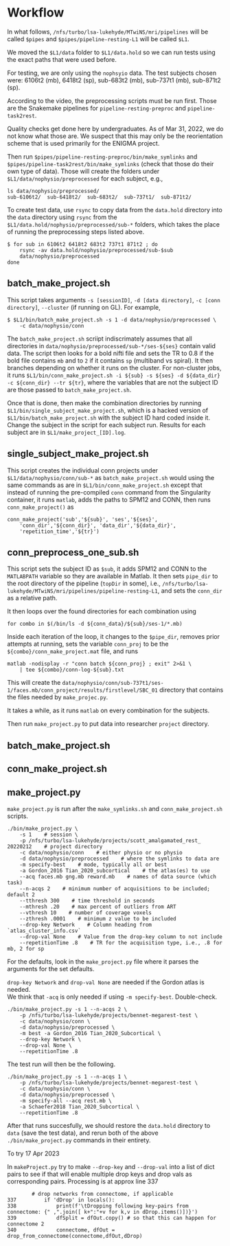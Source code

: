 # Workflow

In what follows, `/nfs/turbo/lsa-lukehyde/MTwiNS/mri/pipelines` will be
called `$pipes` and `$pipes/pipeline-resting-L1` will be called `$L1`.

We moved the `$L1/data` folder to `$L1/data.hold` so we can run tests
using the exact paths that were used before.

For testing, we are only using the `nophsyio` data.  The test subjects
chosen were: 6106t2 (mb), 6418t2 (sp), sub-683t2 (mb), sub-737t1 (mb),
sub-871t2 (sp).

According to the video, the preprocessing scripts must be run first.
Those are the Snakemake pipelines for `pipeline-resting-preproc` and
`pipeline-task2rest`.

Quality checks get done here by undergraduates.  As of Mar 31, 2022,
we do not know what those are.  We suspect that this may only be the
reorientation scheme that is used primarily for the ENIGMA project.

Then run `$pipes/pipeline-resting-preproc/bin/make_symlinks` and
`$pipes/pipeline-task2rest/bin/make_symlinks` (check that those
do their own type of data).  Those will create the folders under
`$L1/data/nophysio/preprocessed` for each subject, e.g.,

```
ls data/nophysio/preprocessed/
sub-6106t2/  sub-6418t2/  sub-683t2/  sub-737t1/  sub-871t2/
```

To create test data, use `rsync` to copy data from the `data.hold`
directory into the `data` directory using `rsync` from the
`$L1/data.hold/nophysio/preprocessed/sub-*` folders, which takes the place
of running the preprocessing steps listed above.

```
$ for sub in 6106t2 6418t2 683t2 737t1 871t2 ; do
    rsync -av data.hold/nophysio/preprocessed/sub-$sub
    data/nophysio/preprocessed
done
```

## batch_make_project.sh

This script takes arguments `-s [sessionID]`, `-d [data directory]`,
`-c [conn directory]`, `--cluster` (if running on GL).  For example,

```
$ $L1/bin/batch_make_project.sh -s 1 -d data/nophysio/preprocessed \
    -c data/nophysio/conn
```

The `batch_make_project.sh` scriipt indiscrimately assumes that all
directories in `data/nophysio/preprocessed/sub-*/ses-${ses}` contain valid
data.  The script then looks for a bold nifti file and sets the TR to 0.8
if the bold file contains `mb` and to `2` if it contains `sp` (multiband
vs spiral).  It then branches depending on whether it runs on the cluster.
For non-cluster jobs, it runs `$L1/bin/conn_make_project.sh -i ${sub}
-s ${ses} -d ${data_dir} -c ${conn_dir} --tr ${tr}`, where the variables
that are not the subject ID are those passed to  `batch_make_project.sh`.

Once that is done, then make the combination directories by running
`$L1/bin/single_subject_make_project.sh`, which is a hacked version of
`$L1/bin/batch_make_project.sh` with the subject ID hard coded inside it.
Change the subject in the script for each subject run.  Results for
each subject are in `$L1/make_project_[ID].log`.

## single_subject_make_project.sh

This script creates the individual conn projects under
`$L1/data/nophysio/conn/sub-*` as `batch_make_project.sh` would
using the same commands as are in `$L1/bin/conn_make_project.sh`
except that instead of running the pre-compiled `conn` command
from the Singularity container, it runs `matlab`, adds the paths
to SPM12 and CONN, then runs `conn_make_project()` as

```
conn_make_project('sub','${sub}', 'ses','${ses}',
    'conn_dir','${conn_dir}', 'data_dir','${data_dir}',
    'repetition_time','${tr}')
```

## conn_preprocess_one_sub.sh

This script sets the subject ID as `$sub`, it adds SPM12 and CONN to the
`MATLABPATH` variable so they are available in Matlab.  It then sets
`pipe_dir` to the root directory of the pipeline (`topDir` in some), i.e.,
`/nfs/turbo/lsa-lukehyde/MTwiNS/mri/pipelines/pipeline-resting-L1`, and
sets the `conn_dir` as a relative path.

It then loops over the found directories for each combination using

```
for combo in $(/bin/ls -d ${conn_data}/${sub}/ses-1/*.mb)
```

Inside each iteration of the loop, it changes to the `$pipe_dir`, removes
prior attempts at running, sets the variable `conn_proj` to be the
`${combo}/conn_make_project.mat` file, and runs

```
matlab -nodisplay -r "conn batch ${conn_proj} ; exit" 2>&1 \
    | tee ${combo}/conn-log-${sub}.txt
```

This will create the
`data/nophysio/conn/sub-737t1/ses-1/faces.mb/conn_project/results/firstlevel/SBC_01` directory that contains the files needed by `make_projec.py`.

It takes a while, as it runs `matlab` on every combination for the subjects.


Then run `make_project.py` to put data into researcher `project` directory.

## batch_make_project.sh



## conn_make_project.sh


## make_project.py

`make_project.py` is run after the `make_symlinks.sh` and
`conn_make_project.sh` scripts.

```
./bin/make_project.py \
    -s 1    # session \
    -p /nfs/turbo/lsa-lukehyde/projects/scott_amalgamated_rest_ 20220212    # project directory
    -c data/nophysio/conn    # either physio or no physio
    -d data/nophysio/preprocessed    # where the symlinks to data are
    -m specify-best    # mode, typically all or best
    -a Gordon_2016 Tian_2020_subcortical    # the atlas(es) to use
    --acq faces.mb gng.mb reward.mb    # names of data source (which task)
    --n-acqs 2    # minimum number of acquisitions to be included; default 2
    --tthresh 300    # time threshold in seconds
    --mthresh .20    # max percent of outliers from ART
    --vthresh 10    # number of coverage voxels
    --zthresh .0001    # minimum z value to be included
    --drop-key Network    # Column heading from `atlas_cluster_info.csv`
    --drop-val None    # Value from the drop-key column to not include
    --repetitionTime .8    # TR for the acquisition type, i.e., .8 for mb, 2 for sp
```

For the defaults, look in the `make_project.py` file where it parses the
arguments for the set defaults.


`drop-key Network` and `drop-val None` are needed if the Gordon atlas is needed.  
We think that `-acq` is only needed if using `-m specify-best`.
Double-check.

```
./bin/make_project.py -s 1 --n-acqs 2 \
    -p /nfs/turbo/lsa-lukehyde/projects/bennet-megarest-test \
    -c data/nophysio/conn \
    -d data/nophysio/preprocessed \
    -m best -a Gordon_2016 Tian_2020_Subcortical \
    --drop-key Network \
    --drop-val None \
    --repetitionTime .8
```


The test run will then be the following.

```
./bin/make_project.py -s 1 --n-acqs 1 \
    -p /nfs/turbo/lsa-lukehyde/projects/bennet-megarest-test \
    -c data/nophysio/conn \
    -d data/nophysio/preprocessed \
    -m specify-all --acq rest.mb \
    -a Schaefer2018 Tian_2020_Subcortical \
    --repetitionTime .8
```

After that runs succesfully, we should restore the `data.hold`
directory to `data` (save the test data), and rerun both of the above
`./bin/make_project.py` commands
in their entirety.

To try 17 Apr 2023

In `makeProject.py` try to make `--drop-key` and `--drop-val` into a list of
dict pairs to see if that will enable multiple drop keys and drop vals as 
corresponding pairs.  Processing is at approx line 337

```
        # drop networks from connectome, if applicable
337         if 'dDrop' in locals():
338             print(f'\tDropping following key-pairs from connectome: {" ,".join([ k+":"+v for k,v in dDrop.items()])}')
339             dfSplit = dfOut.copy() # so that this can happen for connectome 2
340             connectome, dfOut = drop_from_connectome(connectome,dfOut,dDrop)
```
